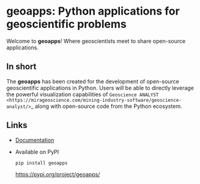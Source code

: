 geoapps: Python applications for geoscientific problems
=======================================================
Welcome to **geoapps**! Where geoscientists meet to share open-source applications.

In short
--------

The **geoapps** has been created for the development of open-source
geoscientific applications in Python. Users will be able to directly leverage
the powerful visualization capabilities of `Geoscience ANALYST
<https://mirageoscience.com/mining-industry-software/geoscience-analyst/>`_
along with open-source code from the Python ecosystem.

Links
-----

- [Documentation](https://geoapps.readthedocs.io/en/latest/index.html)
- Available on PyPI

  ```pip install geoapps```
  
  https://pypi.org/project/geoapps/

